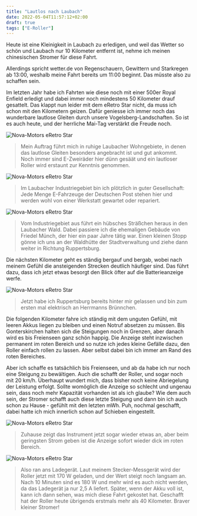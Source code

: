 ```yaml
---
title: "Lautlos nach Laubach"
date: 2022-05-04T11:57:12+02:00
draft: true
tags: ["E-Roller"]
---
```

Heute ist eine Kleinigkeit in Laubach zu erledigen, und weil das Wetter so schön und Laubach nur 10 Kilometer entfernt ist, nehme ich meinen chinesischen Stromer für diese Fahrt.

Allerdings spricht wetter.de von Regenschauern, Gewittern und Starkregen ab 13:00, weshalb meine Fahrt bereits um 11:00 beginnt. Das müsste also zu schaffen sein.

Im letzten Jahr habe ich Fahrten wie diese noch mit einer 500er Royal Enfield erledigt und dabei immer noch mindestens 50 Kilometer drauf gesattelt. Das klappt nun leider mit dem eRetro Star nicht, da muss ich schon mit den Kilometern geizen. Dafür geniesse ich immer noch das wunderbare lautlose Gleiten durch unsere Vogelsberg-Landschaften. So ist es auch heute, und der herrliche Mai-Tag verstärkt die Freude noch.

![Nova-Motors eRetro Star](../05-04-p01.jpg)
> Mein Auftrag führt mich in ruhige Laubacher Wohngebiete, in denen das lautlose Gleiten besonders angebracht ist und gut ankommt. Noch immer sind E-Zweiräder hier dünn gesäät und ein lautloser Roller wird erstaunt zur Kenntnis genommen.

![Nova-Motors eRetro Star](../05-04-p02.jpg)
> Im Laubacher Industriegebiet bin ich plötzlich in guter Gesellschaft: Jede Menge E-Fahrzeuge der Deutschen Post stehen hier und werden wohl von einer Werkstatt gewartet oder repariert.

![Nova-Motors eRetro Star](../05-04-p03.jpg)
> Vom Industriegebiet aus führt ein hübsches Sträßchen heraus in den Laubacher Wald. Dabei passiere ich die ehemaligen Gebäude von Friedel Münch, der hier ein paar Jahre tätig war. Einen kleinen Stopp gönne ich uns an der Waldhütte der Stadtverwaltung und ziehe dann weiter in Richtung Ruppertsburg.

Die nächsten Kilometer geht es ständig bergauf und bergab, wobei nach meinem Gefühl die ansteigenden Strecken deutlich häufiger sind. Das führt dazu, dass ich jetzt etwas besorgt den Blick öfter auf die Batterieanzeige werfe. 

![Nova-Motors eRetro Star](../05-04-p04.jpg)
> Jetzt habe ich Ruppertsburg bereits hinter mir gelassen und bin zum ersten mal elektrisch an Herrmanns Brünnchen. 

Die folgenden Kilometer fahre ich ständig mit dem unguten Gefühl, mit leeren Akkus liegen zu bleiben und einen Notruf absetzen zu müssen. Bis Gonterskirchen halten sich die Steigungen noch in Grenzen, aber danach wird es bis Freienseen ganz schön happig. Die Anzeige steht inzwischen permanent im roten Bereich und so nutze ich jedes kleine Gefälle dazu, den Roller einfach rollen zu lassen. Aber selbst dabei bin ich immer am Rand des roten Bereiches.

Aber ich schaffe es tatsächlich bis Freienseen, und ab da habe ich nur noch eine Steigung zu bewältigen. Auch die schafft der Roller, und sogar noch mit 20 km/h. Überhaupt wundert mich, dass bisher noch keine Abriegelung der Leistung erfolgt. Sollte womöglich die Anzeige so schlecht und ungenau sein, dass noch mehr Kapazität vorhanden ist als ich glaube?
Wie dem auch sein, der Stromer schafft auch diese letzte Steigung und dann bin ich auch schon zu Hause - gefühlt mit den letzten mWh. Puh, nochmal geschafft, dabei hatte ich mich innerlich schon auf Schieben eingestellt.

![Nova-Motors eRetro Star](../05-04-p05.jpg)
> Zuhause zeigt das Instrument jetzt sogar wieder etwas an, aber beim geringsten Strom geben ist die Anzeige sofort wieder dick im roten Bereich.

![Nova-Motors eRetro Star](../05-04-p06.jpg)
> Also ran ans Ladegerät. Laut meinem Stecker-Messgerät wird der Roller jetzt mit 170 W geladen, und der Wert steigt noch langsam an. Nach 10 Minuten sind es 180 W und mehr wird es auch nicht werden, da das Ladegerät ja nur 2,5 A liefert. Später, wenn der Akku voll ist, kann ich dann sehen, was mich diese Fahrt gekostet hat. Geschafft hat der Roller heute übrigends erstmals mehr als 40 Kilometer. Braver kleiner Stromer!
